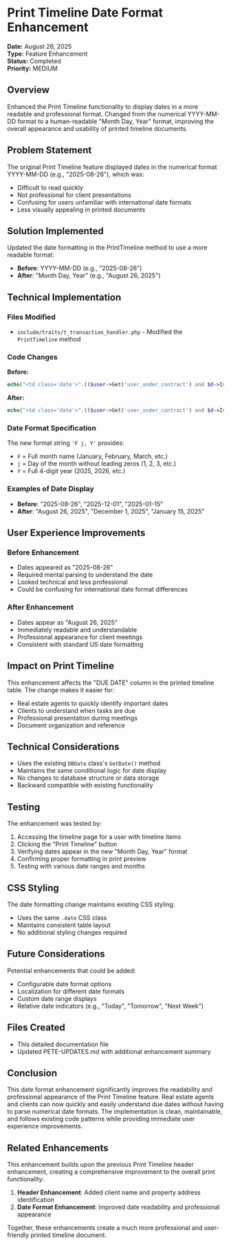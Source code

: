 # Print Timeline Date Format Enhancement
**Date:** August 26, 2025  
**Type:** Feature Enhancement  
**Status:** Completed  
**Priority:** MEDIUM  

## Overview
Enhanced the Print Timeline functionality to display dates in a more readable and professional format. Changed from the numerical YYYY-MM-DD format to a human-readable "Month Day, Year" format, improving the overall appearance and usability of printed timeline documents.

## Problem Statement
The original Print Timeline feature displayed dates in the numerical format YYYY-MM-DD (e.g., "2025-08-26"), which was:
- Difficult to read quickly
- Not professional for client presentations
- Confusing for users unfamiliar with international date formats
- Less visually appealing in printed documents

## Solution Implemented
Updated the date formatting in the PrintTimeline method to use a more readable format:
- **Before**: YYYY-MM-DD (e.g., "2025-08-26")
- **After**: "Month Day, Year" (e.g., "August 26, 2025")

## Technical Implementation

### Files Modified
- `include/traits/t_transaction_handler.php` - Modified the `PrintTimeline` method

### Code Changes
**Before:**
```php
echo("<td class='date'>".(($user->Get('user_under_contract') and $d->IsValid())?$d->GetDBDate():'')."</td>");
```

**After:**
```php
echo("<td class='date'>".(($user->Get('user_under_contract') and $d->IsValid())?$d->GetDate('F j, Y'):'')."</td>");
```

### Date Format Specification
The new format string `'F j, Y'` provides:
- `F` = Full month name (January, February, March, etc.)
- `j` = Day of the month without leading zeros (1, 2, 3, etc.)
- `Y` = Full 4-digit year (2025, 2026, etc.)

### Examples of Date Display
- **Before**: "2025-08-26", "2025-12-01", "2025-01-15"
- **After**: "August 26, 2025", "December 1, 2025", "January 15, 2025"

## User Experience Improvements

### Before Enhancement
- Dates appeared as "2025-08-26"
- Required mental parsing to understand the date
- Looked technical and less professional
- Could be confusing for international date format differences

### After Enhancement
- Dates appear as "August 26, 2025"
- Immediately readable and understandable
- Professional appearance for client meetings
- Consistent with standard US date formatting

## Impact on Print Timeline
This enhancement affects the "DUE DATE" column in the printed timeline table. The change makes it easier for:
- Real estate agents to quickly identify important dates
- Clients to understand when tasks are due
- Professional presentation during meetings
- Document organization and reference

## Technical Considerations
- Uses the existing `DBDate` class's `GetDate()` method
- Maintains the same conditional logic for date display
- No changes to database structure or data storage
- Backward compatible with existing functionality

## Testing
The enhancement was tested by:
1. Accessing the timeline page for a user with timeline items
2. Clicking the "Print Timeline" button
3. Verifying dates appear in the new "Month Day, Year" format
4. Confirming proper formatting in print preview
5. Testing with various date ranges and months

## CSS Styling
The date formatting change maintains existing CSS styling:
- Uses the same `.date` CSS class
- Maintains consistent table layout
- No additional styling changes required

## Future Considerations
Potential enhancements that could be added:
- Configurable date format options
- Localization for different date formats
- Custom date range displays
- Relative date indicators (e.g., "Today", "Tomorrow", "Next Week")

## Files Created
- This detailed documentation file
- Updated PETE-UPDATES.md with additional enhancement summary

## Conclusion
This date format enhancement significantly improves the readability and professional appearance of the Print Timeline feature. Real estate agents and clients can now quickly and easily understand due dates without having to parse numerical date formats. The implementation is clean, maintainable, and follows existing code patterns while providing immediate user experience improvements.

## Related Enhancements
This enhancement builds upon the previous Print Timeline header enhancement, creating a comprehensive improvement to the overall print functionality:
1. **Header Enhancement**: Added client name and property address identification
2. **Date Format Enhancement**: Improved date readability and professional appearance

Together, these enhancements create a much more professional and user-friendly printed timeline document.
